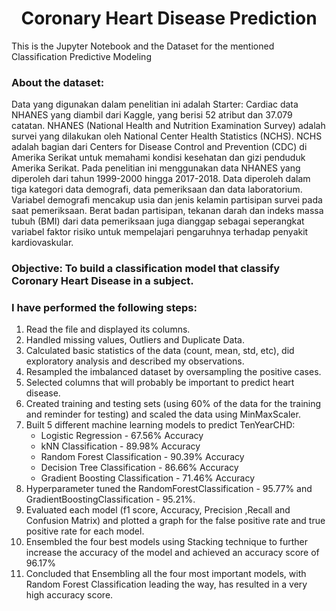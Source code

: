 <h1 align="center">Coronary Heart Disease Prediction</h1>
This is the Jupyter Notebook and the Dataset for the mentioned Classification Predictive Modeling


### About the dataset:

Data yang digunakan dalam penelitian ini adalah Starter: Cardiac data NHANES yang diambil dari Kaggle, yang berisi 52 atribut dan 37.079 catatan. NHANES (National Health and Nutrition Examination Survey) adalah survei yang dilakukan oleh National Center Health Statistics (NCHS). NCHS adalah bagian dari Centers for Disease Control and Prevention (CDC) di Amerika Serikat untuk memahami kondisi kesehatan dan gizi penduduk Amerika Serikat. Pada penelitian ini menggunakan data NHANES yang diperoleh dari tahun 1999-2000 hingga 2017-2018. Data diperoleh dalam tiga kategori data demografi, data pemeriksaan dan data laboratorium. Variabel demografi mencakup usia dan jenis kelamin partisipan survei pada saat pemeriksaan. Berat badan partisipan, tekanan darah dan indeks massa tubuh (BMI) dari data pemeriksaan juga dianggap sebagai seperangkat variabel faktor risiko untuk mempelajari pengaruhnya terhadap penyakit kardiovaskular.

### Objective: To build a classification model that classify Coronary Heart Disease in a subject.

### I have performed the following steps: 

1. Read the file and displayed its columns.
2. Handled missing values, Outliers and Duplicate Data.
3. Calculated basic statistics of the data (count, mean, std, etc), did exploratory analysis and described my observations.
4. Resampled the imbalanced dataset by oversampling the positive cases.
5. Selected columns that will probably be important to predict heart disease.
6. Created training and testing sets (using 60% of the data for the training and reminder for testing) and scaled the data using MinMaxScaler.
7. Built 5 different machine learning models to predict TenYearCHD:
    *  Logistic Regression - 67.56% Accuracy
    *  kNN Classification - 89.98% Accuracy
    *  Random Forest Classification - 90.39% Accuracy
    *  Decision Tree Classification - 86.66% Accuracy
    *  Gradient Boosting Classification - 71.46% Accuracy
8. Hyperparameter tuned the RandomForestClassification - 95.77% and GradientBoostingClassification - 95.21%.
9. Evaluated each model (f1 score, Accuracy, Precision ,Recall and Confusion Matrix) and plotted a graph for the false positive rate and true positive rate for each model.
10. Ensembled the four best models using Stacking technique to further increase the accuracy of the model and achieved an accuracy score of 96.17%
11. Concluded that Ensembling all the four most important models, with Random Forest Classification leading the way, has resulted in a very high accuracy score.



